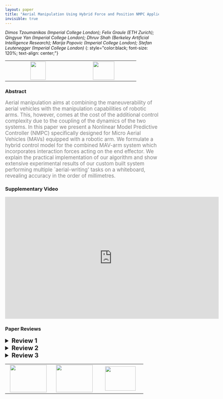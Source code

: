 ```yaml
---
layout: paper
title: "Aerial Manipulation Using Hybrid Force and Position NMPC Applied to Aerial Writing"
invisible: true
---
```

*Dimos Tzoumanikas (Imperial College London); Felix Graule (ETH Zurich); Qingyue Yan (Imperial College London); Dhruv Shah (Berkeley Artificial Intelligence Research); Marija Popovic (Imperial College London); Stefan Leutenegger (Imperial College London)*
{: style="color:black; font-size: 120%; text-align: center;"}

<table width="20%"> <tr>
<td style="width: 20%; text-align: center;"><a href="http://www.roboticsproceedings.org/rss16/p046.pdf"><img src="{{ site.baseurl }}/images/paper_link.png"
width = "50"  height = "60"/> </a> </td>

<td style="width: 20%; text-align: center;"><a href="nan"><img src="{{ site.baseurl }}/images/pheedloop_link.png"
width = "70"  height = "60"/> </a> </td>

</tr></table>

### Abstract
<html><p style="color:gray; font-size: 120%; text-align: justified;">
Aerial manipulation aims at combining the maneuverability of aerial vehicles with the manipulation capabilities of robotic arms. This, however, comes at the cost of the additional control complexity due to the coupling of the dynamics of the two systems. In this paper we present a Nonlinear Model Predictive Controller (NMPC) specifically designed for Micro Aerial Vehicles (MAVs) equipped with a robotic arm. We formulate a hybrid control model for the combined MAV-arm system which incorporates interaction forces acting on the end effector. We explain the practical implementation of our algorithm and show extensive experimental results of our custom built system performing multiple `aerial-writing' tasks on a whiteboard, revealing accuracy in the order of millimetres.
</p></html>

### Supplementary Video
<iframe width="700" height="400" src="https://www.youtube.com/embed/iE--MO0YF0o " frameborder="0" allow="accelerometer; autoplay; encrypted-media; gyroscope; picture-in-picture" allowfullscreen></iframe>

### Paper Reviews
<details><summary style="font-size:20px;"><b> Review 1</b></summary>
<p style="color:gray; font-size: 120%; text-align: justified;">
The paper ``Aerial Manipulation Using Hybrid Force and Position NMPC Applied to Aerial Writing'' presents an MAV-arm platform and nonlinear model predictive control approach for writing tasks.  While I find the paper interesting, there are a few things that hold back the clarity and rigor of the presentation. My two main critiques are (1) the presentation of the "algorithm" is convoluted, and (2) the experiments fail to offer any performance comparisons.MAIN CONCERNS:- THEORY: The presentation of the theory lacks clarity. Perhaps the most prominent example of this is the authors claim their algorithm is easily-extended to other work, but nowhere in the paper is an algorithm-- For equations, all variables should be introduced and defined before the equation is presented-- How does the framework of this NMPC compare to other methods?- EXPERIMENTS: While the authors present an extremely detailed literature review, there is little tangible analysis between various approaches. A summary comparison of performance characteristics (tracking accuracy, speed, etc) would make the experimental analysis stronger.-- It is unclear from the experiments why this particular delta arm is appropriate for the writing task-- It would be helpful to present some of the error metrics as a percentage on the accuracy of the trajectory.  MINOR COMMENTS:- It seems like the related work could be condensed to give more room to technical content- The paper "Nonlinear Model Predictive Control for Aerial Manipulation" (Lunni et al, 2017) seems relevant to this work. Can the authors comment on the differences in approaches?
</p> </details>

<details><summary style="font-size:20px;"><b> Review 2</b></summary>
<p style="color:gray; font-size: 120%; text-align: justified;">
This paper presents an important contribution to the field of aerial manipulation by demonstrating an impressively accurate tracking result for direct force feedback in combined position and force control for an underactuated MAV with an actuated arm. With fast arm dynamics to compensate for error in the underactuated base, tracking of the end effector is significantly improved. Further compliments to the team for achieving this result with mostly low cost and easily available parts. The reviewer sees this work as original, high quality, clear, and very significant to the aerial manipulation community.Title + introduction:“Aerial manipulation” might be a bit strong for the title. Would suggest “Aerial Interaction” or simplifying to “Combined Force and Position NMPC Applied to Aerial Writing”. See comment about hybrid position and force control below...“Millimeter accuracy” should refer to accuracy of 1mm, in this case it is around 1cm, so would be centimeter accuracy. It’s just a name, but should honestly reflect the result. Otherwise, just mention accuracy of about plus/minus 10mm.“In contrast to the second approach, we achieve on par precision while ...” → Introduction section shouldn’t really include results. Also this statement seems to highlight a superior approach, when better performance could be attributed to a nicer hardware implementation, control method (NMPC), or better tuning.Typos:page 2:- an underactuated MAVs → an underactuated MAVpage 5, section VI: - a trust stand → a thrust stand- T_{wT} → T_{WT}page 8:- feasible plann → feasible plan- tranformation → transformationEquations:Page 3:- Revisit the formulations of (1b) and (1e). - The line of text after eq (4) should refer to _{T}r_{E_z}, instead of _{C}r_{E_z}.Page 4, section C: - Equations describing {A}r{J} from the geometry of figure 4, the reviewer believes should use only R instead of (R – r).Page 5, Fig 4:- (Front view) Frame F_A should be at the center of the delta structure- (Side view) {A}r{I_1} should be {A}r{J_1} Comments:- There is little discussion on the limitations of an underactuated system in terms of force exertion. The reference (and experimentally measured) forces are very small, particularly for contact inspection applications. There is clearly a relationship between higher force exertion and stability, that is not discussed in this paper. What are the limitations of force control for an underactuated MAV? How are force magnitude, position error, and stability coupled when we push these limits?- The term hybrid force and position control usually refers to Raibert and Craig’s implementation involving a selection function to control force in the constrained direction and motion in the orthogonal directions. Is this relevant here? It seems that this control approach combines both without selection, which would mean that the wall and end effector position must be exactly where expected. Perhaps the author could revisit the terminology and discuss the limitations of this environment model in an unstructured world (the discussion point that the whiteboard is not perfectly flat is already in this direction, and whiteboards are indeed quite flat!).- Experimental tuning of the costs Q is mentioned. The experimental values would be interesting for the research community, and useful for repeating results. Also, what are the effects of varying the prediciton horizon?- All error plots show end effector error above 1cm at some point, so it isn’t exactly sub-centimeter accuracy, but certainly on the order of 1 cm! The text states several times that the error does not go above 10cm, please revisit this. Interestingly, the higher error tends to occur when the system is in free flight, any thoughts on this?- Force trajectory generation is not discussed, but from the results plot seems to be a step function. Would smooth force trajectories give a better result, or is the predictive model element able to handle this very well?- The last paragraph in VI.C. mentions that the control model assumes the position of the end effector can be controlled infinitely fast, meaning that a step response would not be handled well by the MPC formulation. Some comment to address this? Should the MPC be reformulated so these can be reflected in control input constraints?- The statistical evaluation approach with multiple trials for different trajectories is well presented and highly appreciated!
</p> </details>

<details><summary style="font-size:20px;"><b> Review 3</b></summary>
<p style="color:gray; font-size: 120%; text-align: justified;">
The paper discussed aerial manipulation systems of MAVs and proposed a new method to solve the problem of end effector trajectories tracking of a MAV equipped with a manipulator, where the task is to control both the vehicle and the manipulator for "aerial-writing". It introduced a novel formulation for the hybrid system, in which a set of standard Newton-Euler equations are used for modeling the dynamics. In particular, the effect of the external contact force that is introduced by the manipulator and acted on the MAV is modeled in the dynamics, where the forces are approximated via a linear spring model.A nonlinear MPC was used for the trajectory tracking task. The author also talked about the trajectory generation method they used for mapping arbitrary sets of characters to end effector trajectories, where they assume the accelerations are constant.The author(s) conducted a list of experiments and demonstrated the effectiveness of the proposed approach. The proposed approach achieved high accuracy (millimetre-level accuracy) in writing different characters, such as RSS or E=mc^2, on a whiteboard given a perfect state estimation of both the vehicle and the board from a motion capture system. Experiment setups are discussed. Detailed explanations of the experimental results are provided by the author(s). The author pointed out the implementation details, technical difficulties they encountered during the experiments, and limitations of the method.The paper was written in clear and formal English, with a well-organized structure and concise expressions. Overall, the paper contributes to aerial manipulations by combing a novel hybrid dynamical model with nonlinear model predictive control.
</p> </details>

<table width="100%"><tr><td style="width: 30%; text-align: center;"><a href="{{ site.baseurl }}/program/papers/45"> <img src="{{ site.baseurl }}/images/previous_icon.png" width = "120"  height = "90"/> </a> </td>

<td style="width: 30%; text-align: center;"><a href="{{ site.baseurl }}/program/papers"> <img src="{{ site.baseurl }}/images/overview_icon.png" width = "120"  height = "90"/> </a> </td> 

<td style="width: 30%; text-align: center;"><a href="{{ site.baseurl }}/program/papers/47"> <img src="{{ site.baseurl }}/images/next_icon.png" width = "100"  height = "80"/> </a> </td> 

</tr></table>

